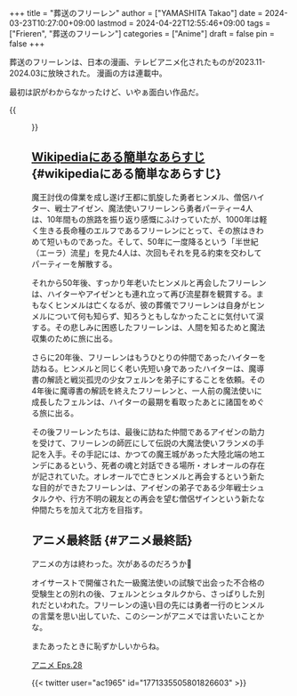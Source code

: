+++
title = "葬送のフリーレン"
author = ["YAMASHITA Takao"]
date = 2024-03-23T10:27:00+09:00
lastmod = 2024-04-22T12:55:46+09:00
tags = ["Frieren", "葬送のフリーレン"]
categories = ["Anime"]
draft = false
pin = false
+++

葬送のフリーレンは、日本の漫画、テレビアニメ化されたものが2023.11-2024.03に放映された。
漫画の方は連載中。

最初は訳がわからなかったけど、いやぁ面白い作品だ。

{{<figure src="/images/frieren.jpg" width="50%" height="50%">}}


## [Wikipediaにある簡単なあらすじ](https://ja.wikipedia.org/wiki/%E8%91%AC%E9%80%81%E3%81%AE%E3%83%95%E3%83%AA%E3%83%BC%E3%83%AC%E3%83%B3) {#wikipediaにある簡単なあらすじ}

魔王討伐の偉業を成し遂げ王都に凱旋した勇者ヒンメル、僧侶ハイター、戦士アイゼン、魔法使いフリーレンら勇者パーティー4人は、10年間もの旅路を振り返り感慨にふけっていたが、1000年は軽く生きる長命種のエルフであるフリーレンにとって、その旅はきわめて短いものであった。そして、50年に一度降るという「半世紀（エーラ）流星」を見た4人は、次回もそれを見る約束を交わしてパーティーを解散する。

それから50年後、すっかり年老いたヒンメルと再会したフリーレンは、ハイターやアイゼンとも連れ立って再び流星群を観賞する。まもなくヒンメルは亡くなるが、彼の葬儀でフリーレンは自身がヒンメルについて何も知らず、知ろうともしなかったことに気付いて涙する。その悲しみに困惑したフリーレンは、人間を知るためと魔法収集のために旅に出る。

さらに20年後、フリーレンはもうひとりの仲間であったハイターを訪ねる。ヒンメルと同じく老い先短い身であったハイターは、魔導書の解読と戦災孤児の少女フェルンを弟子にすることを依頼。その4年後に魔導書の解読を終えたフリーレンと、一人前の魔法使いに成長したフェルンは、ハイターの最期を看取ったあとに諸国をめぐる旅に出る。

その後フリーレンたちは、最後に訪ねた仲間であるアイゼンの助力を受けて、フリーレンの師匠にして伝説の大魔法使いフランメの手記を入手。その手記には、かつての魔王城があった大陸北端の地エンデにあるという、死者の魂と対話できる場所・オレオールの存在が記されていた。オレオールで亡きヒンメルと再会するという新たな目的ができたフリーレンは、アイゼンの弟子である少年戦士シュタルクや、行方不明の親友との再会を望む僧侶ザインという新たな仲間たちを加えて北方を目指す。


## アニメ最終話 {#アニメ最終話}

アニメの方は終わった。次があるのだろうか🤔

オイサーストで開催された一級魔法使いの試験で出会った不合格の受験生との別れの後、フェルンとシュタルクから、さっぱりした別れだといわれた。フリーレンの遠い目の先には勇者一行のヒンメルの言葉を思い出していた、このシーンがアニメでは言いたいことかな。

またあったときに恥ずかしいからね。

[アニメ Eps.28](https://watch.amazon.co.jp/detail?gti=amzn1.dv.gti.c74f9d3b-74ad-4853-b591-742901681ec0&territory=JP&ref_=share_mac_season&r=web)

{{< twitter user="ac1965" id="1771335505801826603" >}}

